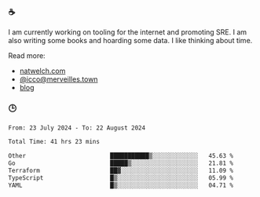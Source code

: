 ### ☕

I am currently working on tooling for the internet and promoting SRE. I am also writing some books and hoarding some data. I like thinking about time. 

Read more:

 - [natwelch.com](https://natwelch.com)
 - [@icco@merveilles.town](https://merveilles.town/@icco)
 - [blog](https://writing.natwelch.com)

### 🕒

<!--START_SECTION:waka-->

```txt
From: 23 July 2024 - To: 22 August 2024

Total Time: 41 hrs 23 mins

Other                        ███████████▒░░░░░░░░░░░░░   45.63 %
Go                           █████▒░░░░░░░░░░░░░░░░░░░   21.81 %
Terraform                    ██▓░░░░░░░░░░░░░░░░░░░░░░   11.09 %
TypeScript                   █▒░░░░░░░░░░░░░░░░░░░░░░░   05.99 %
YAML                         █▒░░░░░░░░░░░░░░░░░░░░░░░   04.71 %
```

<!--END_SECTION:waka-->
